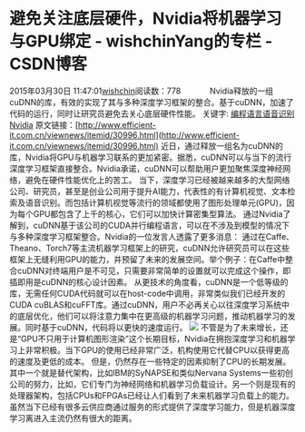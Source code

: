 # 避免关注底层硬件，Nvidia将机器学习与GPU绑定 - wishchinYang的专栏 - CSDN博客
2015年03月30日 11:47:01[wishchin](https://me.csdn.net/wishchin)阅读数：778
            Nvidia释放的一组cuDNN的库，有效的实现了其与多种深度学习框架的整合。基于cuDNN，加速了代码的运行，同时让研究员避免去关心底层硬件性能。
关键字: [编程语言](http://www.efficient-it.com.cn/keywords/%E7%BC%96%E7%A8%8B%E8%AF%AD%E8%A8%80.html)[语音识别](http://www.efficient-it.com.cn/keywords/%E8%AF%AD%E9%9F%B3%E8%AF%86%E5%88%AB.html)[Nvidia](http://www.efficient-it.com.cn/keywords/Nvidia.html)
原文链接：[http://www.efficient-it.com.cn/viewnews/itemid/30996.html](http://www.efficient-it.com.cn/viewnews/itemid/30996.html)
近日，通过释放一组名为cuDNN的库，Nvidia将GPU与机器学习联系的更加紧密。据悉，cuDNN可以与当下的流行深度学习框架直接整合。Nvidia承诺，cuDNN可以帮助用户更加聚焦深度神经网络，避免在硬件性能优化上的苦工。
当下，深度学习已经被越来越多的大型网络公司、研究员，甚至是创业公司用于提升AI能力，代表性的有计算机视觉、文本检索及语音识别。而包括计算机视觉等流行的领域都使用了图形处理单元(GPU)，因为每个GPU都包含了上千的核心，它们可以加快计算密集型算法。
通过Nvidia了解到，cuDNN基于该公司的CUDA并行编程语言，可以在不涉及到模型的情况下与多种深度学习框架整合。Nvidia的一位发言人透露了更多消息：
通过在Caffe、Theano、Torch7等主流机器学习框架上的研究，cuDNN允许研究员可以在这些框架上无缝利用GPU的能力，并预留了未来的发展空间。举个例子：在Caffe中整合cuDNN对终端用户是不可见，只需要非常简单的设置就可以完成这个操作，即插即用是cuDNN的核心设计因素。
从更技术的角度看，cuDNN是一个低等级的库，无需任何CUDA代码就可以在host-code中调用，非常类似我们已经开发的CUDA cuBLAS和cuFFT库。通过cuDNN，用户不必再关心以往深度学习系统中的底层优化，他们可以将注意力集中在更高级的机器学习问题，推动机器学习的发展。同时基于cuDNN，代码将以更快的速度运行。
![](http://cms.csdnimg.cn/article/201409/09/540eae627ed26.jpg)
不管是为了未来增长，还是“GPU不只用于计算机图形渲染”这个长期目标，Nvidia在拥抱深度学习和机器学习上非常积极。当下GPU的使用已经非常广泛，机构使用它代替CPU以获得更高的速度及更低的成本。
但是，仍然存在一些特定的因素抑制了CPU的长期发展。其中一个就是替代架构，比如IBM的SyNAPSE和类似Nervana Systems一些初创公司的努力，比如，它们专门为神经网络和机器学习负载设计。另一个则是现有的处理器架构，包括CPUs和FPGAs已经让人们看到了未来机器学习负载上的能力。
虽然当下已经有很多云供应商通过服务的形式提供了深度学习能力，但是机器深度学习离进入主流仍然有很大的距离。

